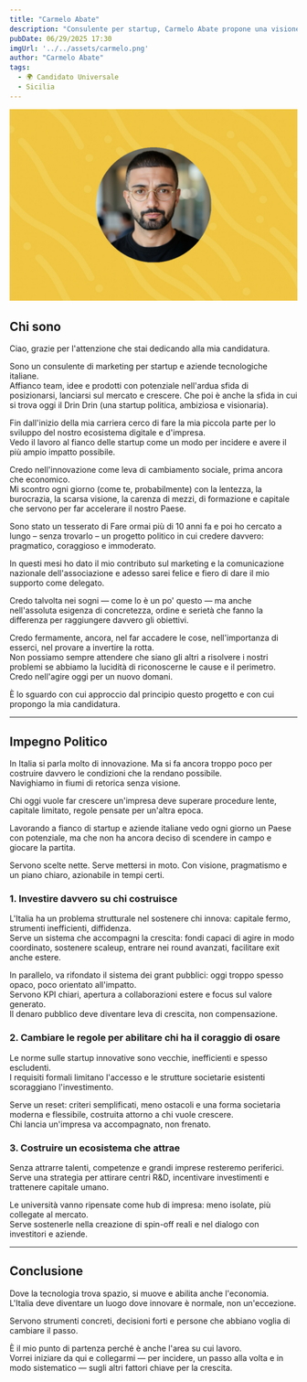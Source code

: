 ```yaml
---
title: "Carmelo Abate"
description: "Consulente per startup, Carmelo Abate propone una visione concreta per innovare l'Italia: meno burocrazia, più investimenti e regole al servizio di chi costruisce."
pubDate: 06/29/2025 17:30
imgUrl: '../../assets/carmelo.png'
author: "Carmelo Abate"
tags:
  - 🌍 Candidato Universale
  - Sicilia
---
```


![Carmelo Abate](../../assets/carmelo.png)

## Chi sono

Ciao, grazie per l'attenzione che stai dedicando alla mia candidatura.

Sono un consulente di marketing per startup e aziende tecnologiche italiane.  
Affianco team, idee e prodotti con potenziale nell'ardua sfida di posizionarsi, lanciarsi sul mercato e crescere. Che poi è anche la sfida in cui si trova oggi il Drin Drin (una startup politica, ambiziosa e visionaria).

Fin dall'inizio della mia carriera cerco di fare la mia piccola parte per lo sviluppo del nostro ecosistema digitale e d'impresa.  
Vedo il lavoro al fianco delle startup come un modo per incidere e avere il più ampio impatto possibile.

Credo nell'innovazione come leva di cambiamento sociale, prima ancora che economico.  
Mi scontro ogni giorno (come te, probabilmente) con la lentezza, la burocrazia, la scarsa visione, la carenza di mezzi, di formazione e capitale che servono per far accelerare il nostro Paese.

Sono stato un tesserato di Fare ormai più di 10 anni fa e poi ho cercato a lungo – senza trovarlo – un progetto politico in cui credere davvero: pragmatico, coraggioso e immoderato.

In questi mesi ho dato il mio contributo sul marketing e la comunicazione nazionale dell'associazione e adesso sarei felice e fiero di dare il mio supporto come delegato.

Credo talvolta nei sogni — come lo è un po' questo — ma anche nell'assoluta esigenza di concretezza, ordine e serietà che fanno la differenza per raggiungere davvero gli obiettivi.

Credo fermamente, ancora, nel far accadere le cose, nell'importanza di esserci, nel provare a invertire la rotta.  
Non possiamo sempre attendere che siano gli altri a risolvere i nostri problemi se abbiamo la lucidità di riconoscerne le cause e il perimetro.  
Credo nell'agire oggi per un nuovo domani.

È lo sguardo con cui approccio dal principio questo progetto e con cui propongo la mia candidatura.

---

## Impegno Politico

In Italia si parla molto di innovazione. Ma si fa ancora troppo poco per costruire davvero le condizioni che la rendano possibile.  
Navighiamo in fiumi di retorica senza visione.

Chi oggi vuole far crescere un'impresa deve superare procedure lente, capitale limitato, regole pensate per un'altra epoca.

Lavorando a fianco di startup e aziende italiane vedo ogni giorno un Paese con potenziale, ma che non ha ancora deciso di scendere in campo e giocare la partita.

Servono scelte nette. Serve mettersi in moto. Con visione, pragmatismo e un piano chiaro, azionabile in tempi certi.

### 1. Investire davvero su chi costruisce

L'Italia ha un problema strutturale nel sostenere chi innova: capitale fermo, strumenti inefficienti, diffidenza.  
Serve un sistema che accompagni la crescita: fondi capaci di agire in modo coordinato, sostenere scaleup, entrare nei round avanzati, facilitare exit anche estere.

In parallelo, va rifondato il sistema dei grant pubblici: oggi troppo spesso opaco, poco orientato all'impatto.  
Servono KPI chiari, apertura a collaborazioni estere e focus sul valore generato.  
Il denaro pubblico deve diventare leva di crescita, non compensazione.

### 2. Cambiare le regole per abilitare chi ha il coraggio di osare

Le norme sulle startup innovative sono vecchie, inefficienti e spesso escludenti.  
I requisiti formali limitano l'accesso e le strutture societarie esistenti scoraggiano l'investimento.

Serve un reset: criteri semplificati, meno ostacoli e una forma societaria moderna e flessibile, costruita attorno a chi vuole crescere.  
Chi lancia un'impresa va accompagnato, non frenato.

### 3. Costruire un ecosistema che attrae

Senza attrarre talenti, competenze e grandi imprese resteremo periferici.  
Serve una strategia per attirare centri R&D, incentivare investimenti e trattenere capitale umano.

Le università vanno ripensate come hub di impresa: meno isolate, più collegate al mercato.  
Serve sostenerle nella creazione di spin-off reali e nel dialogo con investitori e aziende.

---

## Conclusione

Dove la tecnologia trova spazio, si muove e abilita anche l'economia.  
L'Italia deve diventare un luogo dove innovare è normale, non un'eccezione.

Servono strumenti concreti, decisioni forti e persone che abbiano voglia di cambiare il passo.

È il mio punto di partenza perché è anche l'area su cui lavoro.  
Vorrei iniziare da qui e collegarmi — per incidere, un passo alla volta e in modo sistematico — sugli altri fattori chiave per la crescita.